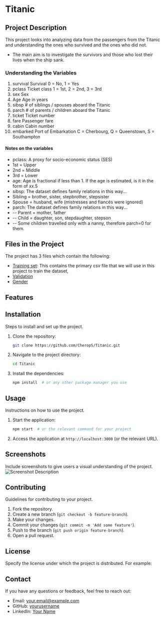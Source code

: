 # Titanic 

## Project Description 
This project looks into analyzing data from the passengers from the Titanic and understanding the ones who survived and the ones who did not. 
- The main aim is to investigate the survivors and those who lost their lives when the ship sank. 

### Understanding the Variables
1. survival	Survival	0 = No, 1 = Yes
2. pclass	Ticket class	1 = 1st, 2 = 2nd, 3 = 3rd
3. sex	Sex	
4. Age	Age in years	
5. sibsp	# of siblings / spouses aboard the Titanic	
6. parch	# of parents / children aboard the Titanic	
7. ticket	Ticket number	
8. fare	Passenger fare	
9. cabin	Cabin number	
10. embarked	Port of Embarkation	C = Cherbourg, Q = Queenstown, S = Southampton

#### Notes on the variables 
- pclass: A proxy for socio-economic status (SES)
- 1st = Upper
- 2nd = Middle
- 3rd = Lower
- age: Age is fractional if less than 1. If the age is estimated, is it in the form of xx.5
- sibsp: The dataset defines family relations in this way...
- Sibling = brother, sister, stepbrother, stepsister
- Spouse = husband, wife (mistresses and fiancés were ignored)
- parch: The dataset defines family relations in this way...
- -- Parent = mother, father
- -- Child = daughter, son, stepdaughter, stepson
- -- Some children travelled only with a nanny, therefore parch=0 for them.

## Files in the Project 
The project has 3 files which contain the following:
* [Training set](/titanic/train.csv): This contains the primary csv file that we will use in this project to train the dataset, 
* [Validation](/titanic/test.csv)
* [Gender](/titanic/gender_submission.csv)

## Features

## Installation 
Steps to install and set up the project.
1. Clone the repository:
    ```sh
    git clone https://github.com/CheropS/Titanic.git 
    ```
2. Navigate to the project directory:
    ```sh
    cd Titanic
    ```
3. Install the dependencies:
    ```sh
    npm install  # or any other package manager you use
    ```

## Usage
Instructions on how to use the project.
1. Start the application:
    ```sh
    npm start  # or the relevant command for your project
    ```
2. Access the application at `http://localhost:3000` (or the relevant URL).

## Screenshots
Include screenshots to give users a visual understanding of the project.
![Screenshot Description](path/to/screenshot.png)

## Contributing
Guidelines for contributing to your project.
1. Fork the repository.
2. Create a new branch (`git checkout -b feature-branch`).
3. Make your changes.
4. Commit your changes (`git commit -m 'Add some feature'`).
5. Push to the branch (`git push origin feature-branch`).
6. Open a pull request.

## License
Specify the license under which the project is distributed. For example:
## Contact
If you have any questions or feedback, feel free to reach out:

- Email: your.email@example.com
- GitHub: [yourusername](https://github.com/yourusername)
- LinkedIn: [Your Name](https://www.linkedin.com/in/yourname/)
